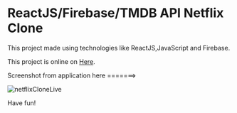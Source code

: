 # ReactJS/Firebase/TMDB API Netflix Clone
This project made using technologies like ReactJS,JavaScript and Firebase.

This project is online on [Here](https://netflixclone-270db.web.app/).

Screenshot from application here =======>

![netflixCloneLive](https://user-images.githubusercontent.com/43846788/154024423-7bca87cb-fbfc-4fc3-ad90-4c3e28fef636.png)

Have fun!
